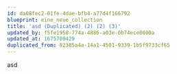 ```yaml
---
id: da08fec2-01fe-4dae-bfb4-a77d4f166792
blueprint: eine_neue_collection
title: 'asd (Duplicated) (2) (2) (3)'
updated_by: f5fe1958-774a-4886-a03e-0b74ece8600a
updated_at: 1675709429
duplicated_from: 82385a4a-14a1-4501-9339-1b5f9733cf65
---
```

asd